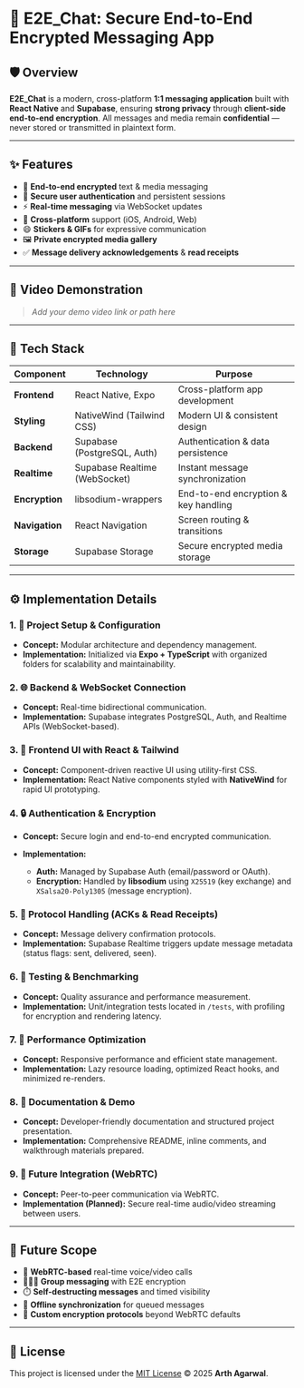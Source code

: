 # 💬 E2E_Chat: Secure End-to-End Encrypted Messaging App

## 🛡️ Overview

**E2E_Chat** is a modern, cross-platform **1:1 messaging application** built with **React Native** and **Supabase**, ensuring **strong privacy** through **client-side end-to-end encryption**.
All messages and media remain **confidential** — never stored or transmitted in plaintext form.

---

## ✨ Features

* 🔐 **End-to-end encrypted** text & media messaging
* 👥 **Secure user authentication** and persistent sessions
* ⚡ **Real-time messaging** via WebSocket updates
* 📱 **Cross-platform** support (iOS, Android, Web)
* 😄 **Stickers & GIFs** for expressive communication
* 🖼️ **Private encrypted media gallery**
* ✅ **Message delivery acknowledgements** & **read receipts**

---

## 🎥 Video Demonstration

> *Add your demo video link or path here*

---

## 🧠 Tech Stack

| Component      | Technology                    | Purpose                              |
| -------------- | ----------------------------- | ------------------------------------ |
| **Frontend**   | React Native, Expo            | Cross-platform app development       |
| **Styling**    | NativeWind (Tailwind CSS)     | Modern UI & consistent design        |
| **Backend**    | Supabase (PostgreSQL, Auth)   | Authentication & data persistence    |
| **Realtime**   | Supabase Realtime (WebSocket) | Instant message synchronization      |
| **Encryption** | libsodium-wrappers            | End-to-end encryption & key handling |
| **Navigation** | React Navigation              | Screen routing & transitions         |
| **Storage**    | Supabase Storage              | Secure encrypted media storage       |

---

## ⚙️ Implementation Details

### 1. 🧩 Project Setup & Configuration

* **Concept:** Modular architecture and dependency management.
* **Implementation:** Initialized via **Expo + TypeScript** with organized folders for scalability and maintainability.

### 2. 🌐 Backend & WebSocket Connection

* **Concept:** Real-time bidirectional communication.
* **Implementation:** Supabase integrates PostgreSQL, Auth, and Realtime APIs (WebSocket-based).

### 3. 🎨 Frontend UI with React & Tailwind

* **Concept:** Component-driven reactive UI using utility-first CSS.
* **Implementation:** React Native components styled with **NativeWind** for rapid UI prototyping.

### 4. 🔒 Authentication & Encryption

* **Concept:** Secure login and end-to-end encrypted communication.
* **Implementation:**

  * **Auth:** Managed by Supabase Auth (email/password or OAuth).
  * **Encryption:** Handled by **libsodium** using `X25519` (key exchange) and `XSalsa20-Poly1305` (message encryption).

### 5. 📡 Protocol Handling (ACKs & Read Receipts)

* **Concept:** Message delivery confirmation protocols.
* **Implementation:** Supabase Realtime triggers update message metadata (status flags: sent, delivered, seen).

### 6. 🧪 Testing & Benchmarking

* **Concept:** Quality assurance and performance measurement.
* **Implementation:** Unit/integration tests located in `/tests`, with profiling for encryption and rendering latency.

### 7. 🚀 Performance Optimization

* **Concept:** Responsive performance and efficient state management.
* **Implementation:** Lazy resource loading, optimized React hooks, and minimized re-renders.

### 8. 📘 Documentation & Demo

* **Concept:** Developer-friendly documentation and structured project presentation.
* **Implementation:** Comprehensive README, inline comments, and walkthrough materials prepared.

### 9. 🎯 Future Integration (WebRTC)

* **Concept:** Peer-to-peer communication via WebRTC.
* **Implementation (Planned):** Secure real-time audio/video streaming between users.

---

## 🔮 Future Scope

* 🎥 **WebRTC-based** real-time voice/video calls
* 👨‍👩‍👧 **Group messaging** with E2E encryption
* ⏱️ **Self-destructing messages** and timed visibility
* 📡 **Offline synchronization** for queued messages
* 🔧 **Custom encryption protocols** beyond WebRTC defaults

---

## 📄 License

This project is licensed under the [MIT License](./LICENSE) © 2025 **Arth Agarwal**.
